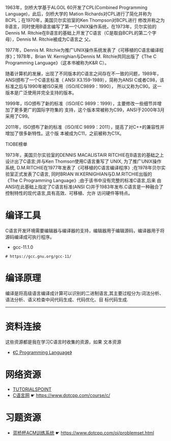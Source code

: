 1963年，剑桥大学基于ALGOL 60开发了CPL(Combined Programming Language)，此后，剑桥大学的
Mation Richards对CPL进行了简化并称为BCPL；在1970年，美国贝尔实验室的Ken Thompson对BCPL进行
修改并称之为B语言，同时使用B语言编写了第一个UNIX操作系统，在1973年，贝尔实验的Dennis M. 
Ritchie在B语言的基础上开发了C语言（C是取自BCPL的第二个字母），Dennis M. Ritchie被成为C语言之
父。 

1977年，Dennis M. Ritchie为推广UNIX操作系统发表了《可移植的C语言编译程序》；1978年，Brian W.
Kernighian与Dennis M. Ritchie共同出版了《The C Programming Language》（这本书被称为K&R
C）。

随着计算机的发展，出现了不同版本的C语言之间存在不一致的问题，1989年，ANSI颁布了一个C语言标准（
ANSI X3.159-1989），简称为ANSI C或者C98，该标准之后与1990年被ISO采用（ISO/IEC9899：1990），
所以又称为C90。这一版本是广泛使用并完全支持的版本。

1999年，ISO颁布了新的标准（ISO/IEC 9899：1999），主要修改一些细节并增加了更多更广的国际字符集的
支持，这个版本常被称为C99，ANSI于2000年3月采用了C99。

2011年，ISO颁布了新的标准（ISO/IEC 9899：2011），提高了对C++的兼容性并增加了很多新特性。这个版
本被成为C11，之前被称为C1X。

TIOBE榜单

1973年，美国贝尔实验室的DENNIS MACALISTAIR RITCHIE在B语言的基础之上设计出了C语言;并与Ken Thomson使用C语言重写了
UNIX, 为了推广UNIX操作系统, D.M.RITCHIE在1977年发表了《可移植的C语言编译程序》;在1978年贝尔实验室正式发表了C语言,
同时BRIAN W.KERNIGHIAN与D.M.RITCHIE出版的 《The C Programming Language》;由于该书中没有完整的标准C语言,后来
由ANSI在此基础上指定了C语言标准(ANSI C)并于1983年发布.C语言是一种融合了 控制特性的现代语言,具有高效、可移植、允许
访问硬件等特点。


编译工具
=======

C语言开发环境需要编辑器与编译器的支持，编辑器用于编辑源码，编译器用于将源码编译成可执行程序。

* gcc-11.1.0

```shell
# https://gcc.gnu.org/gcc-11/
```

编译原理
=======

编译是将高级语言编译成计算可以识别的二进制语言,其主要过程分为:词法分析、语法分析、语义检查中间代码生成、代码优化、目
标代码生成.

---

资料连接
=======

这些资源都是我在学习C语言时收集的资源，如果
文本资源

* [《C Programming Language》](https://www.baidu.com/search?keyword=CPorgrammingLanguage)

网络资源
=======

* [TUTORIALSPOINT](https://www.tutorialspoint.com/cprogramming/index.htm)
* [C语言网](https://www.dotcpp.com/course/c/) ☛ <https://www.dotcpp.com/course/c/>

习题资源
=======

* [蓝桥杯ACM训练系统](https://www.dotcpp.com/oj/problemset.html) ☛ <https://www.dotcpp.com/oj/problemset.html>

